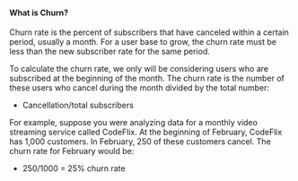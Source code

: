#### What is Churn?
Churn rate is the percent of subscribers that have canceled within a certain period, usually a month. For a user base to grow, the churn rate must be less than the new subscriber rate 
for the same period.

To calculate the churn rate, we only will be considering users who are subscribed at the beginning of the month. The churn rate is the number of these users who cancel 
during the month divided by the total number:
 * Cancellation/total subscribers

For example, suppose you were analyzing data for a monthly video streaming service called CodeFlix. At the beginning of February, CodeFlix has 1,000 customers. In February, 250 of these customers cancel. The churn rate for February would be:
 * 250/1000 = 25% churn rate 
